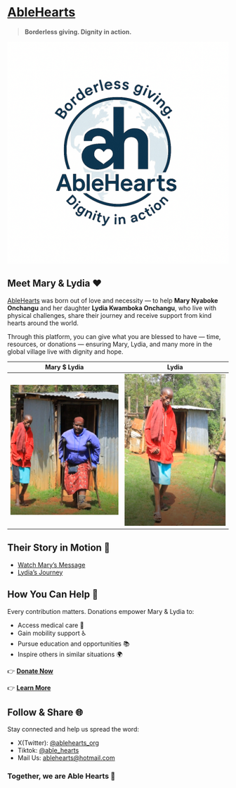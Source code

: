 # [AbleHearts](https://ablehearts-org.vercel.app/)

> **Borderless giving. Dignity in action.**

[![AbleHearts Logo](./public/images/ablehearts3.png)](https://ablehearts-org.vercel.app/)

## Meet Mary & Lydia ❤️

[AbleHearts](https://ablehearts-org.vercel.app/) was born out of love and necessity — to help **Mary Nyaboke Onchangu** and her daughter **Lydia Kwamboka Onchangu**, who live with physical challenges, share their journey and receive support from kind hearts around the world.

Through this platform, you can give what you are blessed to have — time, resources, or donations — ensuring Mary, Lydia, and many more in the global village live with dignity and hope.

| Mary $ Lydia                                                           | Lydia                                                               |
| ---------------------------------------------------------------------- | ------------------------------------------------------------------- |
| [![Mary](./public/images/marylydia.png)](https://ablehearts-org.vercel.app/) | [![Lydia](./public/images/lydia.png)](https://ablehearts-org.vercel.app/) |

## Their Story in Motion 🎥

- [Watch Mary’s Message](https://www.youtube.com/watch?v=iwoxJxv6sl8)
- [Lydia’s Journey](https://www.youtube.com/watch?v=XEoekzHT3rE)

## How You Can Help 🙌

Every contribution matters. Donations empower Mary & Lydia to:

- Access medical care 🏥
- Gain mobility support ♿
- Pursue education and opportunities 📚
- Inspire others in similar situations 🌍

👉 **[Donate Now](https://ablehearts-org.vercel.app/donate)**

👉 **[Learn More](https://ablehearts-org.vercel.app/about)**

## Follow & Share 🌐

Stay connected and help us spread the word:

- X(Twitter): [@ablehearts_org](https://x.com/ablehearts_org)
- Tiktok: [@able_hearts](https://www.tiktok.com/@able_hearts)
- Mail Us: [ablehearts@hotmail.com](mailto:ablehearts@hotmail.com)

### Together, we are **Able Hearts** 💖

